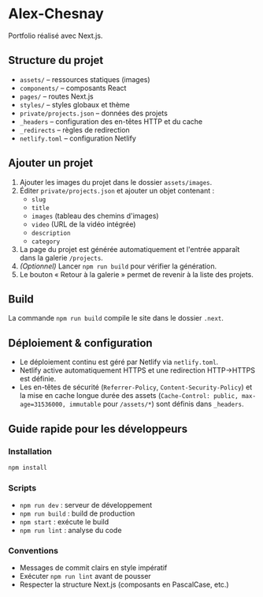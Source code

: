 # Alex-Chesnay

Portfolio réalisé avec Next.js.

## Structure du projet
- `assets/` – ressources statiques (images)
- `components/` – composants React
- `pages/` – routes Next.js
- `styles/` – styles globaux et thème
- `private/projects.json` – données des projets
- `_headers` – configuration des en-têtes HTTP et du cache
- `_redirects` – règles de redirection
- `netlify.toml` – configuration Netlify

## Ajouter un projet
1. Ajouter les images du projet dans le dossier `assets/images`.
2. Éditer `private/projects.json` et ajouter un objet contenant :
   - `slug`
   - `title`
   - `images` (tableau des chemins d'images)
   - `video` (URL de la vidéo intégrée)
   - `description`
   - `category`
3. La page du projet est générée automatiquement et l'entrée apparaît dans la galerie `/projects`.
4. *(Optionnel)* Lancer `npm run build` pour vérifier la génération.
5. Le bouton « Retour à la galerie » permet de revenir à la liste des projets.

## Build
La commande `npm run build` compile le site dans le dossier `.next`.

## Déploiement & configuration
- Le déploiement continu est géré par Netlify via `netlify.toml`.
- Netlify active automatiquement HTTPS et une redirection HTTP→HTTPS est définie.
- Les en-têtes de sécurité (`Referrer-Policy`, `Content-Security-Policy`) et la mise en cache longue durée des assets (`Cache-Control: public, max-age=31536000, immutable` pour `/assets/*`) sont définis dans `_headers`.

## Guide rapide pour les développeurs

### Installation
```bash
npm install
```

### Scripts
- `npm run dev` : serveur de développement
- `npm run build` : build de production
- `npm start` : exécute le build
- `npm run lint` : analyse du code

### Conventions
- Messages de commit clairs en style impératif
- Exécuter `npm run lint` avant de pousser
- Respecter la structure Next.js (composants en PascalCase, etc.)
